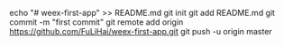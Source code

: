 echo "# weex-first-app" >> README.md
git init
git add README.md
git commit -m "first commit"
git remote add origin https://github.com/FuLiHai/weex-first-app.git
git push -u origin master
